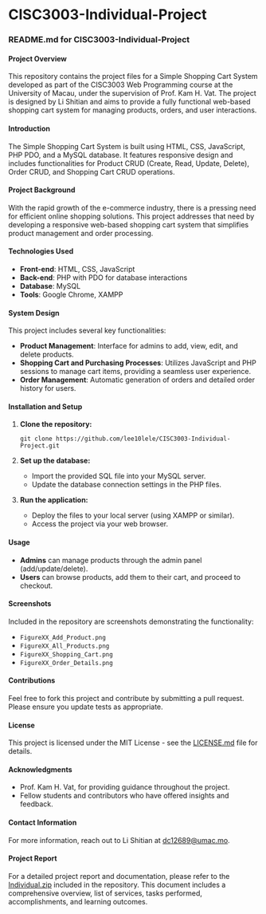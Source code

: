 # CISC3003-Individual-Project
### README.md for CISC3003-Individual-Project

#### Project Overview
This repository contains the project files for a Simple Shopping Cart System developed as part of the CISC3003 Web Programming course at the University of Macau, under the supervision of Prof. Kam H. Vat. The project is designed by Li Shitian and aims to provide a fully functional web-based shopping cart system for managing products, orders, and user interactions.

#### Introduction
The Simple Shopping Cart System is built using HTML, CSS, JavaScript, PHP PDO, and a MySQL database. It features responsive design and includes functionalities for Product CRUD (Create, Read, Update, Delete), Order CRUD, and Shopping Cart CRUD operations.

#### Project Background
With the rapid growth of the e-commerce industry, there is a pressing need for efficient online shopping solutions. This project addresses that need by developing a responsive web-based shopping cart system that simplifies product management and order processing.

#### Technologies Used
- **Front-end**: HTML, CSS, JavaScript
- **Back-end**: PHP with PDO for database interactions
- **Database**: MySQL
- **Tools**: Google Chrome, XAMPP

#### System Design
This project includes several key functionalities:
- **Product Management**: Interface for admins to add, view, edit, and delete products.
- **Shopping Cart and Purchasing Processes**: Utilizes JavaScript and PHP sessions to manage cart items, providing a seamless user experience.
- **Order Management**: Automatic generation of orders and detailed order history for users.

#### Installation and Setup
1. **Clone the repository:**
   ```
   git clone https://github.com/lee10lele/CISC3003-Individual-Project.git
   ```
2. **Set up the database:**
   - Import the provided SQL file into your MySQL server.
   - Update the database connection settings in the PHP files.

3. **Run the application:**
   - Deploy the files to your local server (using XAMPP or similar).
   - Access the project via your web browser.

#### Usage
- **Admins** can manage products through the admin panel (add/update/delete).
- **Users** can browse products, add them to their cart, and proceed to checkout.

#### Screenshots
Included in the repository are screenshots demonstrating the functionality:
- `FigureXX_Add_Product.png`
- `FigureXX_All_Products.png`
- `FigureXX_Shopping_Cart.png`
- `FigureXX_Order_Details.png`

#### Contributions
Feel free to fork this project and contribute by submitting a pull request. Please ensure you update tests as appropriate.

#### License
This project is licensed under the MIT License - see the [LICENSE.md](LICENSE.md) file for details.

#### Acknowledgments
- Prof. Kam H. Vat, for providing guidance throughout the project.
- Fellow students and contributors who have offered insights and feedback.

#### Contact Information
For more information, reach out to Li Shitian at [dc12689@umac.mo](mailto:dc12689@umac.mo).

#### Project Report
For a detailed project report and documentation, please refer to the [Individual.zip](Individual.zip) included in the repository. This document includes a comprehensive overview, list of services, tasks performed, accomplishments, and learning outcomes.
